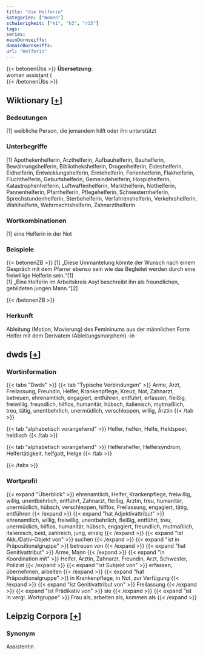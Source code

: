 ```yaml
---
title: "die Helferin"
kategorien: ["Nomen"]
schwierigkeit: ["k1", "h3", "r15"]
tags:
series:
mainDornseiffs:
domainDornseiffs:
url: "Helferin"
---
```


{{< betonenÜbs >}}
**Übersetzung:**  
woman assistant (  
{{< /betonenÜbs >}}

## Wiktionary [[+](https://de.wiktionary.org/wiki/Helferin)]

### Bedeutungen
[1] weibliche Person, die jemandem hilft oder ihn unterstützt  

### Unterbegriffe
[1] Apothekenhelferin, Arzthelferin, Aufbauhelferin, Bauhelferin, Bewährungshelferin, Bibliothekshelferin, Drogenhelferin, Eideshelferin, Eidhelferin, Entwicklungshelferin, Erntehelferin, Ferienhelferin, Flakhelferin, Fluchthelferin, Geburtshelferin, Gemeindehelferin, Hospizhelferin, Katastrophenhelferin, Luftwaffenhelferin, Markthelferin, Nothelferin, Pannenhelferin, Pfarrhelferin, Pflegehelferin, Schwesternhelferin, Sprechstundenhelferin, Sterbehelferin, Verfahrenshelferin, Verkehrshelferin, Wahlhelferin, Wehrmachtshelferin, Zahnarzthelferin  

### Wortkombinationen
[1] eine Helferin in der Not  

### Beispiele
{{< betonenZB >}}
[1] „Diese Ummantelung könnte der Wunsch nach einem Gespräch mit dem Pfarrer ebenso sein wie das Begleitet werden durch eine freiwillige Helferin sein.“[1]  
[1] „Eine Helferin im Arbeitskreis Asyl beschreibt ihn als freundlichen, gebildeten jungen Mann.“[2]  

{{< /betonenZB >}}
### Herkunft
Ableitung (Motion, Movierung) des Femininums aus der männlichen Form Helfer mit dem Derivatem (Ableitungsmorphem) -in  



## dwds [[+](https://www.dwds.de/wb/Helferin)]

### Wortinformation
{{< tabs "Dwds" >}}
{{< tab "Typische Verbindungen" >}}
Arme, Arzt, Freilassung, Freundin, Helfer, Krankenpflege, Kreuz, Not, Zahnarzt, betreuen, ehrenamtlich, engagiert, entführen, entführt, erfassen, fleißig, freiwillig, freundlich, hilflos, humanitär, hübsch, italienisch, mutmaßlich, treu, tätig, unentbehrlich, unermüdlich, verschleppen, willig, Ärztin
{{< /tab >}}

{{< tab "alphabetisch vorangehend" >}}
Helfer, helfen, Helfe, Heldspeer, heldisch
{{< /tab >}}

{{< tab "alphabetisch vorangehend" >}}
Helfershelfer, Helfersyndrom, Helfertätigkeit, helfgott, Helge
{{< /tab >}}

{{< /tabs >}}

### Wortprofil
{{< expand "Überblick" >}} ehrenamtlich, Helfer, Krankenpflege, freiwillig, willig, unentbehrlich, entführt, Zahnarzt, fleißig, Ärztin, treu, humanitär, unermüdlich, hübsch, verschleppen, hilflos, Freilassung, engagiert, tätig, entführen {{< /expand >}}
{{< expand "hat Adjektivattribut" >}} ehrenamtlich, willig, freiwillig, unentbehrlich, fleißig, entführt, treu, unermüdlich, hilflos, humanitär, hübsch, engagiert, freundlich, mutmaßlich, italienisch, beid, zahlreich, jung, einzig {{< /expand >}}
{{< expand "ist Akk./Dativ-Objekt von" >}} suchen {{< /expand >}}
{{< expand "ist in Präpositionalgruppe" >}} betreuen von {{< /expand >}}
{{< expand "hat Genitivattribut" >}} Arme, Mann {{< /expand >}}
{{< expand "in Koordination mit" >}} Helfer, Ärztin, Zahnarzt, Freundin, Arzt, Schwester, Polizist {{< /expand >}}
{{< expand "ist Subjekt von" >}} erfassen, übernehmen, arbeiten {{< /expand >}}
{{< expand "hat Präpositionalgruppe" >}} in Krankenpflege, in Not, zur Verfügung {{< /expand >}}
{{< expand "ist Genitivattribut von" >}} Freilassung {{< /expand >}}
{{< expand "ist Prädikativ von" >}} sie {{< /expand >}}
{{< expand "ist in vergl. Wortgruppe" >}} Frau als, arbeiten als, kommen als {{< /expand >}}

## Leipzig Corpora [[+](https://corpora.uni-leipzig.de/en/res?word=Helferin&corpusId=deu_newscrawl-public_2018)]


### Synonym
Assistentin

